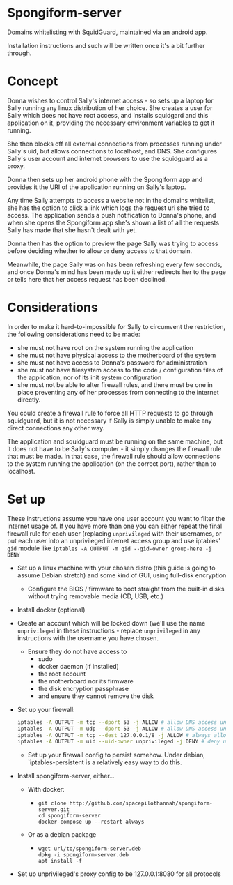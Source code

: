 Spongiform-server
==============

Domains whitelisting with SquidGuard, maintained via an android app.

Installation instructions and such will be written once it's a bit further
through.

Concept
=======

Donna wishes to control Sally's internet access - so sets up a laptop for
Sally running any linux distribution of her choice. She creates a user for 
Sally which does not have root access, and installs squidgard and this
application on it, providing the necessary environment variables to get it
running.

She then blocks off all external connections from processes running under
Sally's uid, but allows connections to localhost, and DNS. She configures
Sally's user account and internet browsers to use the squidguard as a proxy.

Donna then sets up her android phone with the Spongiform app and provides it the
URI of the application running on Sally's laptop.

Any time Sally attempts to access a website not in the domains whitelist, she
has the option to click a link which logs the request uri she tried to access.
The application sends a push notification to Donna's phone, and when she opens
the Spongiform app she's shown a list of all the requests Sally has made that she
hasn't dealt with yet.

Donna then has the option to preview the page Sally was trying to access before
deciding whether to allow or deny access to that domain.

Meanwhile, the page Sally was on has been refreshing every few seconds, and
once Donna's mind has been made up it either redirects her to the page or tells
here that her access request has been declined.

Considerations
==============

In order to make it hard-to-impossible for Sally to circumvent the restriction,
the following considerations need to be made:

* she must not have root on the system running the application
* she must not have physical access to the motherboard of the system
* she must not have access to Donna's password for administration
* she must not have filesystem access to the code / configuration files of the
  application, nor of its init system configuration
* she must not be able to alter firewall rules, and there must be one in place
  preventing any of her processes from connecting to the internet directly.

You could create a firewall rule to force all HTTP requests to go through
squidguard, but it is not necessary if Sally is simply unable to make any
direct connections any other way.

The application and squidguard must be running on the same machine, but it does
not have to be Sally's computer - it simply changes the firewall rule that must
be made. In that case, the firewall rule should allow connections to the system
running the application (on the correct port), rather than to localhost.

Set up
======

These instructions assume you have one user account you want to filter the
internet usage of. If you have more than one you can either repeat the final
firewall rule for each user (replacing `unprivileged` with their usernames,
or put each user into an unprivileged internet access group and use iptables'
`gid` module like `iptables -A OUTPUT -m gid --gid-owner group-here -j DENY`

* Set up a linux machine with your chosen distro (this guide is going to assume
  Debian stretch) and some kind of GUI, using full-disk encryption
  * Configure the BIOS / firmware to boot straight from the built-in disks
    without trying removable media (CD, USB, etc.)
* Install docker (optional)
* Create an account which will be locked down (we'll use the name `unprivileged`
  in these instructions - replace `unprivileged` in any instructions with the
  username you have chosen.
  * Ensure they do not have access to
    * sudo
    * docker daemon (if installed)
    * the root account
    * the motherboard nor its firmware
    * the disk encryption passphrase
    * and ensure they cannot remove the disk

* Set up your firewall:
  ```sh
  iptables -A OUTPUT -m tcp --dport 53 -j ALLOW # allow DNS access unconditionally
  iptables -A OUTPUT -m udp --dport 53 -j ALLOW # allow DNS access unconditionally
  iptables -A OUTPUT -m tcp --dest 127.0.0.1/8 -j ALLOW # always allow access to localhost
  iptables -A OUTPUT -m uid --uid-owner unprivileged -j DENY # deny unprivileged direct access to the internet
  ```
  * Set up your firewall config to persist somehow. Under debian, `iptables-persistent is a relatively easy way to do this.

* Install spongiform-server, either...
  * With docker:
    *  ```
       git clone http://github.com/spacepilothannah/spongiform-server.git
       cd spongiform-server
       docker-compose up --restart always
       ```
  * Or as a debian package
    * ```
      wget url/to/spongiform-server.deb
      dpkg -i spongiform-server.deb
      apt install -f
      ```
* Set up unprivileged's proxy config to be 127.0.0.1:8080 for all protocols
